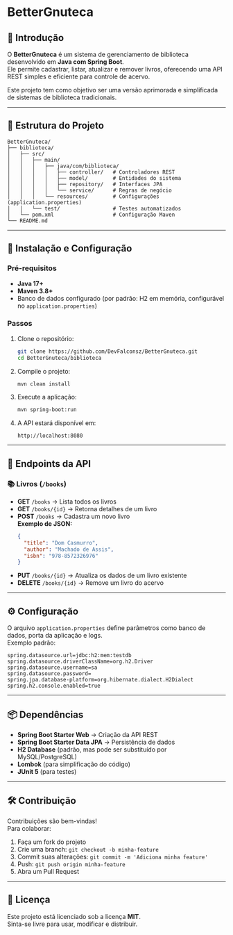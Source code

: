 # BetterGnuteca

## 📖 Introdução
O **BetterGnuteca** é um sistema de gerenciamento de biblioteca desenvolvido em **Java com Spring Boot**.  
Ele permite cadastrar, listar, atualizar e remover livros, oferecendo uma API REST simples e eficiente para controle de acervo.  

Este projeto tem como objetivo ser uma versão aprimorada e simplificada de sistemas de biblioteca tradicionais.

---

## 📂 Estrutura do Projeto
```
BetterGnuteca/
├── biblioteca/
│   ├── src/
│   │   ├── main/
│   │   │   ├── java/com/biblioteca/
│   │   │   │   ├── controller/   # Controladores REST
│   │   │   │   ├── model/        # Entidades do sistema
│   │   │   │   ├── repository/   # Interfaces JPA
│   │   │   │   └── service/      # Regras de negócio
│   │   │   └── resources/        # Configurações (application.properties)
│   │   └── test/                 # Testes automatizados
│   └── pom.xml                   # Configuração Maven
└── README.md
```

---

## 🚀 Instalação e Configuração

### Pré-requisitos
- **Java 17+**
- **Maven 3.8+**
- Banco de dados configurado (por padrão: H2 em memória, configurável no `application.properties`)

### Passos
1. Clone o repositório:
   ```bash
   git clone https://github.com/DevFalconsz/BetterGnuteca.git
   cd BetterGnuteca/biblioteca
   ```

2. Compile o projeto:
   ```bash
   mvn clean install
   ```

3. Execute a aplicação:
   ```bash
   mvn spring-boot:run
   ```

4. A API estará disponível em:
   ```
   http://localhost:8080
   ```

---

## 📌 Endpoints da API

### 📚 Livros (`/books`)
- **GET** `/books` → Lista todos os livros
- **GET** `/books/{id}` → Retorna detalhes de um livro
- **POST** `/books` → Cadastra um novo livro  
  **Exemplo de JSON:**
  ```json
  {
    "title": "Dom Casmurro",
    "author": "Machado de Assis",
    "isbn": "978-8572326976"
  }
  ```
- **PUT** `/books/{id}` → Atualiza os dados de um livro existente
- **DELETE** `/books/{id}` → Remove um livro do acervo

---

## ⚙️ Configuração

O arquivo `application.properties` define parâmetros como banco de dados, porta da aplicação e logs.  
Exemplo padrão:
```properties
spring.datasource.url=jdbc:h2:mem:testdb
spring.datasource.driverClassName=org.h2.Driver
spring.datasource.username=sa
spring.datasource.password=
spring.jpa.database-platform=org.hibernate.dialect.H2Dialect
spring.h2.console.enabled=true
```

---

## 📦 Dependências

- **Spring Boot Starter Web** → Criação da API REST  
- **Spring Boot Starter Data JPA** → Persistência de dados  
- **H2 Database** (padrão, mas pode ser substituído por MySQL/PostgreSQL)  
- **Lombok** (para simplificação do código)  
- **JUnit 5** (para testes)  

---

## 🛠️ Contribuição

Contribuições são bem-vindas!  
Para colaborar:
1. Faça um fork do projeto  
2. Crie uma branch: `git checkout -b minha-feature`  
3. Commit suas alterações: `git commit -m 'Adiciona minha feature'`  
4. Push: `git push origin minha-feature`  
5. Abra um Pull Request  

---

## 📜 Licença
Este projeto está licenciado sob a licença **MIT**.  
Sinta-se livre para usar, modificar e distribuir.

